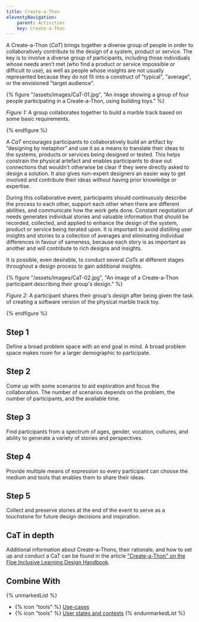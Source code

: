 ```yaml
---
title: Create-a-Thon
eleventyNavigation:
    parent: Activities
    key: Create-a-Thon
---
```


A Create-a-Thon (_CaT_) brings together a diverse group of people in order to collaboratively contribute to the design
of a system, product or service. The key is to involve a diverse group of participants, including those individuals
whose needs aren’t met (who find a product or service impossible or difficult to use), as well as people whose insights
are not usually represented because they do not fit into a construct of "typical", "average", or the envisioned "target
audience".

{% figure "/assets/images/CaT-01.jpg", "An image showing a group of four people participating in a Create-a-Thon, using building
toys." %}

*Figure 1:* A group collaborates together to build a marble track based on some basic requirements.

{% endfigure %}

A _CaT_ encourages participants to collaboratively build an artifact by “designing by metaphor” and use it as a means to
translate their ideas to the systems, products or services being designed or tested. This helps constrain the physical
artefact and enables participants to draw out connections that wouldn't otherwise be clear if they were directly asked
to design a solution. It also gives non-expert designers an easier way to get involved and contribute their ideas
without having prior knowledge or expertise.

During this collaborative event, participants should continuously describe the process to each other, support each other
when there are different abilities, and communicate how the work gets done. Constant negotiation of needs generates
individual stories and valuable information that should be recorded, collected, and applied to enhance the design of the
system, product or service being iterated upon. It is important to avoid distilling user insights and stories to a
collection of averages and eliminating individual differences in favour of sameness, because each story is as important
as another and will contribute to rich designs and insights.

It is possible, even desirable, to conduct several _CaTs_ at different stages throughout a design process to gain
additional insights.

{% figure "/assets/images/CaT-02.jpg", "An image of a Create-a-Thon participant describing their group's
design." %}

*Figure 2:* A participant shares their group's design after being given the task of creating a software version of the
physical marble track toy.

{% endfigure %}

## Step 1

Define a broad problem space with an end goal in mind. A broad problem space makes room for a larger demographic to
participate.

## Step 2

Come up with some scenarios to aid exploration and focus the collaboration. The number of scenarios depends on the
problem, the number of participants, and the available time.

## Step 3

Find participants from a spectrum of ages, gender, vocation, cultures, and ability to generate a variety of stories and
perspectives.

## Step 4

Provide multiple means of expression so every participant can choose the medium and tools that enables them to share
their ideas.

## Step 5

Collect and preserve stories at the end of the event to serve as a touchstone for future design decisions and
inspiration.

## CaT in depth

Additional information about Create-a-Thons, their rationale, and how to set up and conduct a CaT can be found in the
article ["Create-a-Thon" on the Floe Inclusive Learning Design
Handbook](https://handbook.floeproject.org/Create-a-Thon.html).

## Combine With

{% unmarkedList %}
* {% icon "tools" %} [Use-cases](../../tools/use-cases/)
* {% icon "tools" %} [User states and contexts](../../tools/user-states-and-contexts/)
{% endunmarkedList %}
